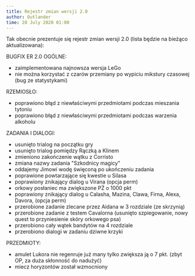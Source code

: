```yaml
---
title: Rejestr zmian wersji 2.0
author: Outlander
time: 28 July 2020 01:00
---
```


Tak obecnie prezentuje się rejestr zmian wersji 2.0 (lista będzie na bieżąco aktualizowana):

BUGFIX ER 2.0
OGÓLNE:
- zaimplementowana najnowsza wersja LeGo
- nie można korzystać z czarów przemiany po wypiciu mikstury czasowej (bug ze statystykami)

RZEMIOSŁO:
- poprawiono błąd z niewłaściwymi przedmiotami podczas mieszania tytoniu
- poprawiono błąd z niewłaściwymi przedmiotami podczas warzenia alkoholu

ZADANIA I DIALOGI:
- usunięto trialog na początku gry
- usunięto trialog pomiędzy Rączką a Klinem
- zmieniono zakończenie wątku z Corristo
- zmiana nazwy zadania "Szkodnicy magicy"
- oddajemy Jimowi wodę święconą po ukończeniu zadania
- poprawione powtarzające się kwestie u Silasa
- poprawiony znikający dialog u Virana (opcja perm)
- orkowy posłaniec ma zwiększone PŻ o 1000 pkt
- poprawiony znikający dialog u Calasha, Mazina, Clawa, Firna, Alexa, Davora,  (opcja perm)
- przerobione zadanie zlecane przez Aidana w 3 rozdziale (ze skrzynią)
- przerobione zadanie z testem Cavalorna (usunięto szpiegowanie, nowy quest to przyniesienie skóry orkowego psa)
- przerobiono cały wątek bandytów na 4 rozdziale
- przerobiono dialogi w zadaniu dziwne krzyki 

PRZEDMIOTY:
- amulet Lukora nie regenruje już many tylko zwiększa ją o 7 pkt. (zbyt OP, za duża skłonność do nadużyć)
- miecz horyzontów został wzmocniony
